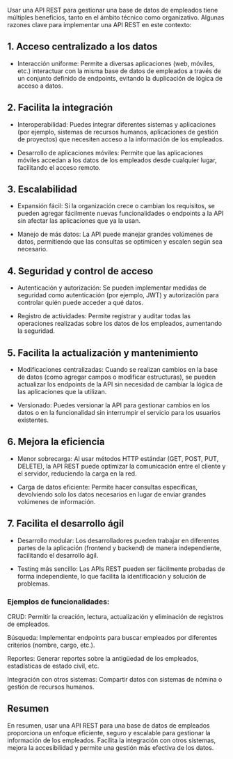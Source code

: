 Usar una API REST para gestionar una base de datos de empleados tiene múltiples beneficios, tanto en el ámbito técnico como organizativo. 
Algunas razones clave para implementar una API REST en este contexto:

## 1. Acceso centralizado a los datos
   
- Interacción uniforme: Permite a diversas aplicaciones (web, móviles, etc.) interactuar con la misma base de datos de empleados a través de un conjunto definido de endpoints, evitando la duplicación de lógica de acceso a datos.

## 2. Facilita la integración

- Interoperabilidad: Puedes integrar diferentes sistemas y aplicaciones (por ejemplo, sistemas de recursos humanos, aplicaciones de gestión de proyectos) que necesiten acceso a la información de los empleados.

- Desarrollo de aplicaciones móviles: Permite que las aplicaciones móviles accedan a los datos de los empleados desde cualquier lugar, facilitando el acceso remoto.

## 3. Escalabilidad

- Expansión fácil: Si la organización crece o cambian los requisitos, se pueden agregar fácilmente nuevas funcionalidades o endpoints a la API sin afectar las aplicaciones que ya la usan.

- Manejo de más datos: La API puede manejar grandes volúmenes de datos, permitiendo que las consultas se optimicen y escalen según sea necesario.

## 4. Seguridad y control de acceso

- Autenticación y autorización: Se pueden implementar medidas de seguridad como autenticación (por ejemplo, JWT) y autorización para controlar quién puede acceder a qué datos.

- Registro de actividades: Permite registrar y auditar todas las operaciones realizadas sobre los datos de los empleados, aumentando la seguridad.

## 5. Facilita la actualización y mantenimiento
 
- Modificaciones centralizadas: Cuando se realizan cambios en la base de datos (como agregar campos o modificar estructuras), se pueden actualizar los endpoints de la API sin necesidad de cambiar la lógica de las aplicaciones que la utilizan.

- Versionado: Puedes versionar la API para gestionar cambios en los datos o en la funcionalidad sin interrumpir el servicio para los usuarios existentes.

## 6. Mejora la eficiencia

- Menor sobrecarga: Al usar métodos HTTP estándar (GET, POST, PUT, DELETE), la API REST puede optimizar la comunicación entre el cliente y el servidor, reduciendo la carga en la red.

- Carga de datos eficiente: Permite hacer consultas específicas, devolviendo solo los datos necesarios en lugar de enviar grandes volúmenes de información.

## 7. Facilita el desarrollo ágil

- Desarrollo modular: Los desarrolladores pueden trabajar en diferentes partes de la aplicación (frontend y backend) de manera independiente, facilitando el desarrollo ágil.

- Testing más sencillo: Las APIs REST pueden ser fácilmente probadas de forma independiente, lo que facilita la identificación y solución de problemas.

### Ejemplos de funcionalidades:

CRUD: Permitir la creación, lectura, actualización y eliminación de registros de empleados.

Búsqueda: Implementar endpoints para buscar empleados por diferentes criterios (nombre, cargo, etc.).

Reportes: Generar reportes sobre la antigüedad de los empleados, estadísticas de estado civil, etc.

Integración con otros sistemas: Compartir datos con sistemas de nómina o gestión de recursos humanos.

## Resumen
En resumen, usar una API REST para una base de datos de empleados proporciona un enfoque eficiente, seguro y escalable para gestionar la información de los empleados. Facilita la integración con otros sistemas, mejora la accesibilidad y permite una gestión más efectiva de los datos.
